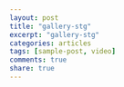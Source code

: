 ```yaml
---
layout: post
title: "gallery-stg"
excerpt: "gallery-stg"
categories: articles
tags: [sample-post, video]
comments: true
share: true
---
```

<br>
<div class="apester-media" data-media-id="5c52fd827e45a080c0d62e31" height="604"></div><script async
src="https://static.stg.apester.com/js/sdk/latest/apester-sdk.js"></script>
<br>
